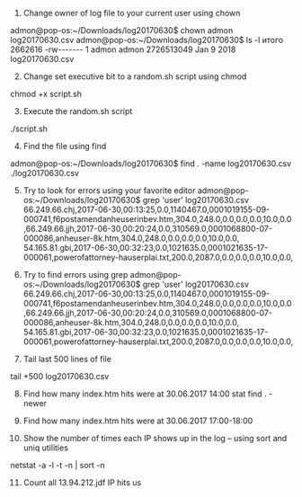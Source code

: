1. Change owner of log file to your current user using chown

admon@pop-os:~/Downloads/log20170630$ chown admon log20170630.csv
admon@pop-os:~/Downloads/log20170630$ ls -l
итого 2662616
-rw------- 1 admon admon 2726513049 Jan  9  2018 log20170630.csv

2. Change set executive bit to a random.sh script using chmod

chmod +x script.sh

3. Execute the random.sh script

./script.sh 

4. Find the file using find

admon@pop-os:~/Downloads/log20170630$ find . -name log20170630.csv
./log20170630.csv


5. Try to look for errors using your favorite editor
admon@pop-os:~/Downloads/log20170630$ grep 'user' log20170630.csv
66.249.66.chj,2017-06-30,00:13:25,0.0,1140467.0,0001019155-09-000741,f6postamendanheuserinbev.htm,304.0,248.0,0.0,0.0,0.0,10.0,0.0,66.249.66.jjh,2017-06-30,00:20:24,0.0,310569.0,0001068800-07-000086,anheuser-8k.htm,304.0,248.0,0.0,0.0,0.0,10.0,0.0,
54.165.81.gbi,2017-06-30,00:32:23,0.0,1021635.0,0001021635-17-000061,powerofattorney-hauserplai.txt,200.0,2087.0,0.0,0.0,0.0,10.0,0.0,

6. Try to find errors using grep
admon@pop-os:~/Downloads/log20170630$ grep 'user' log20170630.csv
66.249.66.chj,2017-06-30,00:13:25,0.0,1140467.0,0001019155-09-000741,f6postamendanheuserinbev.htm,304.0,248.0,0.0,0.0,0.0,10.0,0.0,66.249.66.jjh,2017-06-30,00:20:24,0.0,310569.0,0001068800-07-000086,anheuser-8k.htm,304.0,248.0,0.0,0.0,0.0,10.0,0.0,
54.165.81.gbi,2017-06-30,00:32:23,0.0,1021635.0,0001021635-17-000061,powerofattorney-hauserplai.txt,200.0,2087.0,0.0,0.0,0.0,10.0,0.0,

7. Tail last 500 lines of file

 tail  +500 log20170630.csv


8. Find how many index.htm hits were at 30.06.2017 14:00
stat 
 find . -newer

9. Find how many index.htm hits were at 30.06.2017 17:00-18:00

10. Show the number of times each IP shows up in the log – using sort and uniq utilities

netstat -a -l -t -n | sort -n


11. Count all 13.94.212.jdf IP hits us
